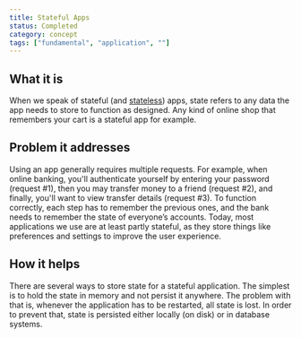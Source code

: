 ```yaml
---
title: Stateful Apps
status: Completed
category: concept
tags: ["fundamental", "application", ""]
---
```


## What it is

When we speak of stateful (and [stateless](/stateless-apps/)) apps, 
state refers to any data the app needs to store to function as designed. 
Any kind of online shop that remembers your cart is a stateful app for example. 

## Problem it addresses

Using an app generally requires multiple requests. 
For example, when online banking, you'll authenticate yourself by 
entering your password (request #1), 
then you may transfer money to a friend (request #2), 
and finally, you'll want to view transfer details (request #3). 
To function correctly, each step has to remember the previous ones, 
and the bank needs to remember the state of everyone’s accounts. 
Today, most applications we use are at least partly stateful, 
as they store things like preferences and settings to improve the user experience.

## How it helps

There are several ways to store state for a stateful application. 
The simplest is to hold the state in memory and not persist it anywhere. 
The problem with that is, whenever the application has to be restarted, all state is lost. 
In order to prevent that, state is persisted either locally (on disk) or in database systems. 
